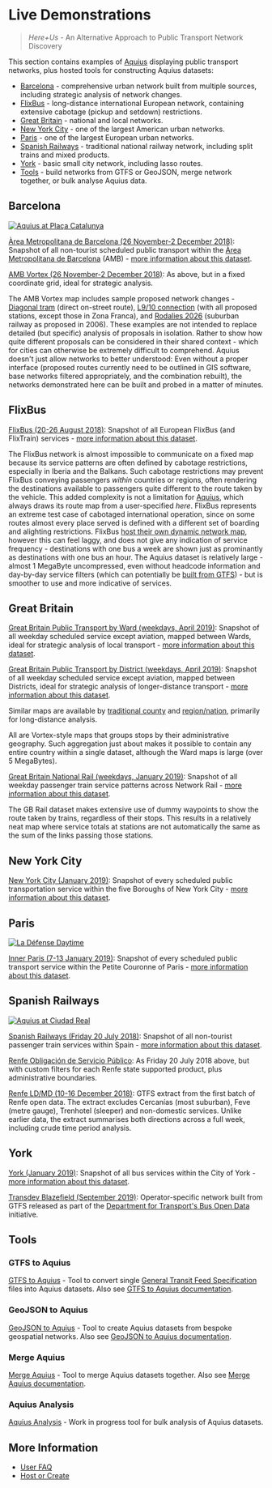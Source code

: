 # Live Demonstrations

> _Here+Us_ - An Alternative Approach to Public Transport Network Discovery

This section contains examples of [Aquius](https://timhowgego.github.io/Aquius/) displaying public transport networks, plus hosted tools for constructing Aquius datasets:

* [Barcelona](#barcelona) - comprehensive urban network built from multiple sources, including strategic analysis of network changes.
* [FlixBus](#flixbus) - long-distance international European network, containing extensive cabotage (pickup and setdown) restrictions.
* [Great Britain](#great-britain) - national and local networks.
* [New York City](#new-york-city) - one of the largest American urban networks.
* [Paris](#paris) - one of the largest European urban networks.
* [Spanish Railways](#spanish-railways) - traditional national railway network, including split trains and mixed products.
* [York](#york) - basic small city network, including lasso routes.
* [Tools](#tools) - build networks from GTFS or GeoJSON, merge network together, or bulk analyse Aquius data.

## Barcelona

[![Aquius at Plaça Catalunya](https://timhowgego.github.io/Aquius/static/aquius-placa-catalunya.jpg)](https://timhowgego.github.io/Aquius/live/amb-2018/#r1/p2/s4/z13/tca-ES)

[Àrea Metropolitana de Barcelona (26 November-2 December 2018)](https://timhowgego.github.io/Aquius/live/amb-2018/): Snapshot of all non-tourist scheduled public transport within the [Àrea Metropolitana de Barcelona](http://www.amb.cat/) (AMB) - [more information about this dataset](https://timhowgego.github.io/AquiusData/es-amb/).

[AMB Vortex (26 November-2 December 2018)](https://timhowgego.github.io/Aquius/live/amb-vortex-2018/): As above, but in a fixed coordinate grid, ideal for strategic analysis.

The AMB Vortex map includes sample proposed network changes - [Diagonal tram](http://ajuntament.barcelona.cat/mobilitat/tramviaconnectat/es) (direct on-street route), [L9/10 connection](https://ca.wikipedia.org/wiki/L%C3%ADnia_9_del_metro_de_Barcelona) (with all proposed stations, except those in Zona Franca), and [Rodalies 2026](http://territori.gencat.cat/web/.content/home/01_departament/plans/plans_sectorials/mobilitat/pla_dinfraestructures_del_transport_de_catalunya_2006-2026/pitc11transportpublic_tcm32-35012.pdf) (suburban railway as proposed in 2006). These examples are not intended to replace detailed (but specific) analysis of proposals in isolation. Rather to show how quite different proposals can be considered in their shared context - which for cities can otherwise be extremely difficult to comprehend. Aquius doesn't just allow networks to better understood: Even without a proper interface (proposed routes currently need to be outlined in GIS software, base networks filtered appropriately, and the combination rebuilt), the networks demonstrated here can be built and probed in a matter of minutes.

## FlixBus

[FlixBus (20-26 August 2018)](https://timhowgego.github.io/Aquius/live/flixbus-aug-2018/): Snapshot of all European FlixBus (and FlixTrain) services - [more information about this dataset](https://timhowgego.github.io/AquiusData/eu-interbus/).

The FlixBus network is almost impossible to communicate on a fixed map because its service patterns are often defined by cabotage restrictions, especially in Iberia and the Balkans. Such cabotage restrictions may prevent FlixBus conveying passengers _within_ countries or regions, often rendering the destinations available to passengers quite different to the route taken by the vehicle. This added complexity is not a limitation for [Aquius](https://timhowgego.github.io/Aquius/), which always draws its route map from a user-specified _here_. FlixBus represents an extreme test case of cabotaged international operation, since on some routes almost every place served is defined with a different set of boarding and alighting restrictions. FlixBus [host their own dynamic network map](https://www.flixbus.co.uk/bus-routes), however this can feel laggy, and does not give any indication of service frequency - destinations with one bus a week are shown just as prominantly as destinations with one bus an hour. The Aquius dataset is relatively large - almost 1 MegaByte uncompressed, even without headcode information and day-by-day service filters (which can potentially be [built from GTFS](https://timhowgego.github.io/Aquius/live/gtfs/)) - but is smoother to use and more indicative of services.

## Great Britain 

[Great Britain Public Transport by Ward (weekdays, April 2019)](https://timhowgego.github.io/Aquius/live/gb-pt-ward-2019/): Snapshot of all weekday scheduled service except aviation, mapped between Wards, ideal for strategic analysis of local transport - [more information about this dataset](https://timhowgego.github.io/AquiusData/uk-pt/).

[Great Britain Public Transport by District (weekdays, April 2019)](https://timhowgego.github.io/Aquius/live/gb-pt-district-2019/): Snapshot of all weekday scheduled service except aviation, mapped between Districts, ideal for strategic analysis of longer-distance transport - [more information about this dataset](https://timhowgego.github.io/AquiusData/uk-pt/).

Similar maps are available by [traditional county](https://timhowgego.github.io/Aquius/live/gb-pt-county-2019/) and [region/nation](https://timhowgego.github.io/Aquius/live/gb-pt-region-2019/), primarily for long-distance analysis.

All are Vortex-style maps that groups stops by their administrative geography. Such aggregation just about makes it possible to contain any entire country within a single dataset, although the Ward maps is large (over 5 MegaBytes).

[Great Britain National Rail (weekdays, January 2019)](https://timhowgego.github.io/Aquius/live/gb-rail-2019/): Snapshot of all weekday passenger train service patterns across Network Rail - [more information about this dataset](https://timhowgego.github.io/AquiusData/uk-rail/).

The GB Rail dataset makes extensive use of dummy waypoints to show the route taken by trains, regardless of their stops. This results in a relatively neat map where service totals at stations are not automatically the same as the sum of the links passing those stations.

## New York City

[New York City (January 2019)](https://timhowgego.github.io/Aquius/live/nyc-2019/): Snapshot of every scheduled public transportation service within the five Boroughs of New York City - [more information about this dataset](https://timhowgego.github.io/AquiusData/us-nyc/).

## Paris

[![La Défense Daytime](https://timhowgego.github.io/Aquius/static/aquius-paris-defense.jpg)](https://timhowgego.github.io/Aquius/live/petite-paris-2019/#x2.28/y48.8907/z12/c2.24224/k48.88989/m13/tfr-FR/n1)

[Inner Paris (7-13 January 2019)](https://timhowgego.github.io/Aquius/live/petite-paris-2019/): Snapshot of every scheduled public transport service within the Petite Couronne of Paris - [more information about this dataset](https://timhowgego.github.io/AquiusData/fr-paris/).

## Spanish Railways

[![Aquius at Ciudad Real](https://timhowgego.github.io/Aquius/static/aquius-ciudad-real.jpg)](https://timhowgego.github.io/Aquius/live/es-rail-20-jul-2018/#x-3.296/y39.092/z7/c-3.966/k38.955/m8/s7/vlphn/tes-ES)

[Spanish Railways (Friday 20 July 2018)](https://timhowgego.github.io/Aquius/live/es-rail-20-jul-2018/): Snapshot of all non-tourist passenger train services within Spain - [more information about this dataset](https://timhowgego.github.io/AquiusData/es-rail/).

[Renfe Obligación de Servicio Público](https://timhowgego.github.io/Aquius/live/renfe-osp-20-jul-2018/): As Friday 20 July 2018 above, but with custom filters for each Renfe state supported product, plus administrative boundaries.

[Renfe LD/MD (10-16 December 2018)](https://timhowgego.github.io/Aquius/live/renfe-ld-md-dec-2018/): GTFS extract from the first batch of Renfe open data. The extract excludes Cercanías (most suburban), Feve (metre gauge), Trenhotel (sleeper) and non-domestic services. Unlike earlier data, the extract summarises both directions across a full week, including crude time period analysis.

## York

[York (January 2019)](https://timhowgego.github.io/Aquius/live/york-2019/): Snapshot of all bus services within the City of York - [more information about this dataset](https://timhowgego.github.io/AquiusData/uk-york/).

[Transdev Blazefield (September 2019)](https://timhowgego.github.io/Aquius/live/blazefield-2019/): Operator-specific network built from GTFS released as part of the [Department for Transport's Bus Open Data](https://twitter.com/busopendata) initiative.

## Tools

### GTFS to Aquius

[GTFS to Aquius](https://timhowgego.github.io/Aquius/live/gtfs/) - Tool to convert single [General Transit Feed Specification](https://developers.google.com/transit/gtfs/reference/) files into Aquius datasets. Also see [GTFS to Aquius documentation](https://timhowgego.github.io/Aquius/#gtfs-to-aquius).

### GeoJSON to Aquius

[GeoJSON to Aquius](https://timhowgego.github.io/Aquius/live/geojson/) - Tool to create Aquius datasets from bespoke geospatial networks. Also see [GeoJSON to Aquius documentation](https://timhowgego.github.io/Aquius/#geojson-to-aquius).

### Merge Aquius

[Merge Aquius](https://timhowgego.github.io/Aquius/live/merge/) - Tool to merge Aquius datasets together. Also see [Merge Aquius documentation](https://timhowgego.github.io/Aquius/#merge-aquius).

### Aquius Analysis

[Aquius Analysis](https://timhowgego.github.io/Aquius/live/analysis/) - Work in progress tool for bulk analysis of Aquius datasets.

## More Information

* [User FAQ](https://timhowgego.github.io/Aquius/#user-faq)
* [Host or Create](https://timhowgego.github.io/Aquius/#quick-setup)
